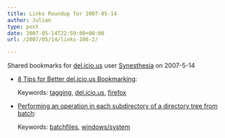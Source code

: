 ```yaml
---
title: Links Roundup for 2007-05-14
author: Julian
type: post
date: 2007-05-14T22:59:00+00:00
url: /2007/05/14/links-106-2/

---
```

Shared bookmarks for [del.icio.us][1] user  [Synesthesia][2] on 2007-5-14

  * [8 Tips for Better del.icio.us Bookmarking][3]:
  
    Keywords: [tagging][4], [del.icio.us][5], [firefox][6]
  * [Performing an operation in each subdirectory of a directory tree from batch][7]:
  
    Keywords: [batchfiles][8], [windows/system][9]

 [1]: https://del.icio.us/
 [2]: https://del.icio.us/synesthesia
 [3]: https://webworkerdaily.com/2007/05/10/8-tips-for-better-delicious-bookmarking "https://webworkerdaily.com/2007/05/10/8-tips-for-better-delicious-bookmarking"
 [4]: https://del.icio.us/synesthesia/tagging
 [5]: https://del.icio.us/synesthesia/del.icio.us
 [6]: https://del.icio.us/synesthesia/firefox
 [7]: https://blogs.msdn.com/oldnewthing/archive/2007/05/11/2532913.aspx "https://blogs.msdn.com/oldnewthing/archive/2007/05/11/2532913.aspx"
 [8]: https://del.icio.us/synesthesia/batchfiles
 [9]: https://del.icio.us/synesthesia/windows/system